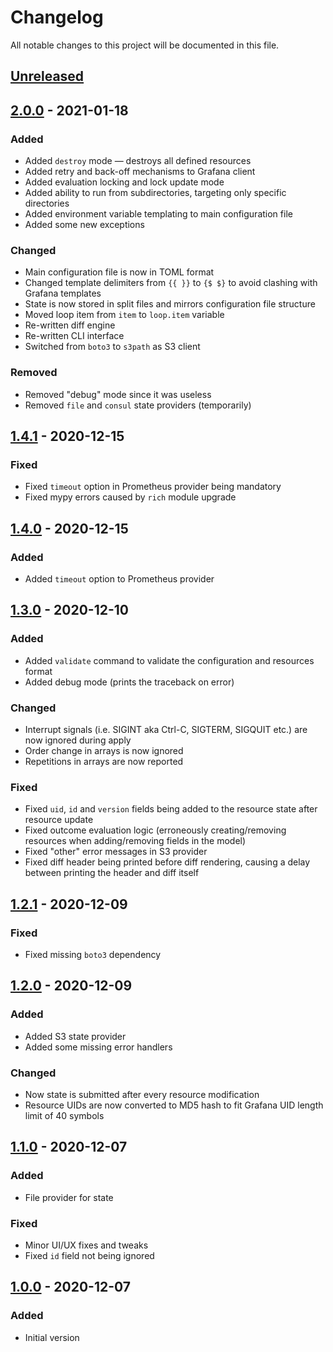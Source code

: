 # Changelog

All notable changes to this project will be documented in this file.

## [Unreleased]

## [2.0.0] - 2021-01-18

### Added

- Added `destroy` mode — destroys all defined resources
- Added retry and back-off mechanisms to Grafana client
- Added evaluation locking and lock update mode
- Added ability to run from subdirectories, targeting only specific directories
- Added environment variable templating to main configuration file
- Added some new exceptions

### Changed

- Main configuration file is now in TOML format
- Changed template delimiters from `{{ }}` to `{$ $}` to avoid clashing with Grafana templates
- State is now stored in split files and mirrors configuration file structure
- Moved loop item from `item` to `loop.item` variable
- Re-written diff engine
- Re-written CLI interface
- Switched from `boto3` to `s3path` as S3 client

### Removed

- Removed "debug" mode since it was useless
- Removed `file` and `consul` state providers (temporarily)

## [1.4.1] - 2020-12-15

### Fixed

- Fixed `timeout` option in Prometheus provider being mandatory
- Fixed mypy errors caused by `rich` module upgrade

## [1.4.0] - 2020-12-15

### Added

- Added `timeout` option to Prometheus provider

## [1.3.0] - 2020-12-10

### Added

- Added `validate` command to validate the configuration and resources format
- Added debug mode (prints the traceback on error)

### Changed

- Interrupt signals (i.e. SIGINT aka Ctrl-C, SIGTERM, SIGQUIT etc.) are now ignored during apply
- Order change in arrays is now ignored
- Repetitions in arrays are now reported

### Fixed

- Fixed `uid`, `id` and `version` fields being added to the resource state after resource update
- Fixed outcome evaluation logic (erroneously creating/removing resources when adding/removing fields in the model)
- Fixed "other" error messages in S3 provider
- Fixed diff header being printed before diff rendering, causing a delay between printing the header and diff itself

## [1.2.1] - 2020-12-09

### Fixed

- Fixed missing `boto3` dependency

## [1.2.0] - 2020-12-09

### Added

- Added S3 state provider
- Added some missing error handlers

### Changed

- Now state is submitted after every resource modification
- Resource UIDs are now converted to MD5 hash to fit Grafana UID length limit of 40 symbols

## [1.1.0] - 2020-12-07

### Added

- File provider for state

### Fixed

- Minor UI/UX fixes and tweaks
- Fixed `id` field not being ignored

## [1.0.0] - 2020-12-07

### Added

- Initial version

[unreleased]: https://github.com/SupersonicAds/spotcli/compare/v2.0.0...HEAD
[2.0.0]: https://github.com/SupersonicAds/spotcli/compare/v1.4.1...v2.0.0
[1.4.1]: https://github.com/SupersonicAds/spotcli/compare/v1.4.0...v1.4.1
[1.4.0]: https://github.com/SupersonicAds/spotcli/compare/v1.3.0...v1.4.0
[1.3.0]: https://github.com/SupersonicAds/spotcli/compare/v1.2.1...v1.3.0
[1.2.1]: https://github.com/SupersonicAds/spotcli/compare/v1.2.0...v1.2.1
[1.2.0]: https://github.com/SupersonicAds/spotcli/compare/v1.1.0...v1.2.0
[1.1.0]: https://github.com/SupersonicAds/spotcli/compare/v1.0.0...v1.1.0
[1.0.0]: https://github.com/SupersonicAds/spotcli/compare/2c07324...v1.0.0
